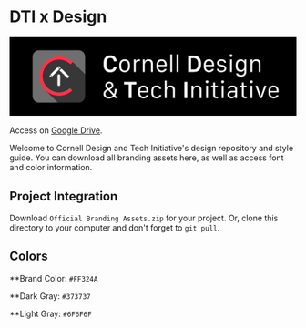 # DTI x Design

![logo](logo.png)

Access on [Google Drive](https://drive.google.com/drive/folders/0B9NekLUlNWzFMmMtVFE1RGx2RkU).

Welcome to Cornell Design and Tech Initiative's design repository and style guide. You can download all branding assets here, as well as access font and color information.

## Project Integration

Download `Official Branding Assets.zip` for your project. Or, clone this directory to your computer and don't forget to `git pull`. 

## Colors

**Brand Color: `#FF324A`

**Dark Gray: `#373737`

**Light Gray:	`#6F6F6F`
